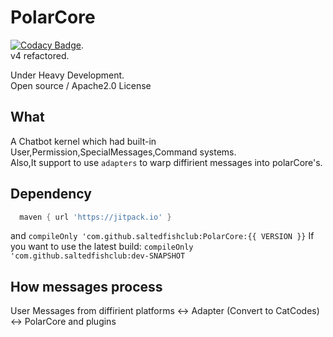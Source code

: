 # PolarCore
[![Codacy Badge](https://api.codacy.com/project/badge/Grade/cc0af3e7ffbe4ac89ed566aeae004d6c)](https://app.codacy.com/gh/saltedfishclub/PolarCore?utm_source=github.com&utm_medium=referral&utm_content=saltedfishclub/PolarCore&utm_campaign=Badge_Grade_Dashboard).  
v4 refactored.  

Under Heavy Development.  
Open source / Apache2.0 License
## What  
A Chatbot kernel which had built-in User,Permission,SpecialMessages,Command systems.  
Also,It support to use `adapters` to warp diffirient messages into polarCore's.


## Dependency
```groovy
  maven { url 'https://jitpack.io' }
```
and
`compileOnly 'com.github.saltedfishclub:PolarCore:{{ VERSION }}`
If you want to use the latest build:
`compileOnly 'com.github.saltedfishclub:dev-SNAPSHOT`

## How messages process
User Messages from diffirient platforms <-> Adapter (Convert to CatCodes) <-> PolarCore and plugins
